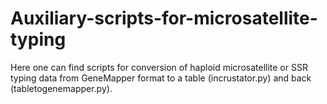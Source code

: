 # Auxiliary-scripts-for-microsatellite-typing 
Here one can find scripts for conversion of haploid microsatellite or SSR typing data from GeneMapper format to a table (incrustator.py) and back (tabletogenemapper.py).
